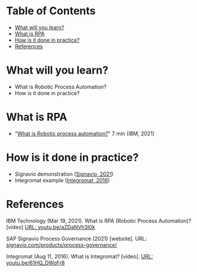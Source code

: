 
# Table of Contents

-   [What will you learn?](#orgd7085f1)
-   [What is RPA](#org5ba74c3)
-   [How is it done in practice?](#org3e5ec7b)
-   [References](#orge7ad082)



<a id="orgd7085f1"></a>

# What will you learn?

-   What is Robotic Process Automation?
-   How is it done in practice?


<a id="org5ba74c3"></a>

# What is RPA

-   "[What is Robotic process automation?](https://youtu.be/aZDaNVh3l0k)" 7 min (IBM, 2021)


<a id="org3e5ec7b"></a>

# How is it done in practice?

-   Signavio demonstration ([Signavio, 2021](#org1f47eab))
-   Integromat example ([Integromat, 2016](#org10fb326))


<a id="orge7ad082"></a>

# References

IBM Technology (Mar 19, 2021). What is RPA (Robotic Process
Automation)? [video] [URL: youtu.be/aZDaNVh3l0k](https://youtu.be/aZDaNVh3l0k)

<a id="org1f47eab"></a> SAP Signavio Process Governance (2021) [website]. URL:
[signavio.com/products/process-governance/](https://www.signavio.com/products/process-governance/)

<a id="org10fb326"></a> Integromat (Aug 11, 2016). What is Integromat? [video]. [URL:
youtu.be/61HQ\_DWoFr8](https://youtu.be/61HQ_DWoFr8)

